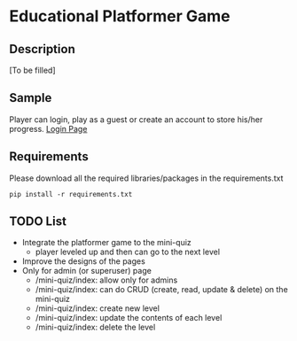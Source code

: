 # Educational Platformer Game

## Description

[To be filled]

## Sample

Player can login, play as a guest or create an account to store his/her progress.
[Login Page](./imgs/Login%20Page%20(Low%20Quality).jpg)

## Requirements

Please download all the required libraries/packages in the requirements.txt

```[python3]
pip install -r requirements.txt
```

## TODO List

- Integrate the platformer game to the mini-quiz
  - player leveled up and then can go to the next level
- Improve the designs of the pages
- Only for admin (or superuser) page
  - /mini-quiz/index: allow only for admins
  - /mini-quiz/index: can do CRUD (create, read, update & delete) on the mini-quiz
  - /mini-quiz/index: create new level
  - /mini-quiz/index: update the contents of each level
  - /mini-quiz/index: delete the level
